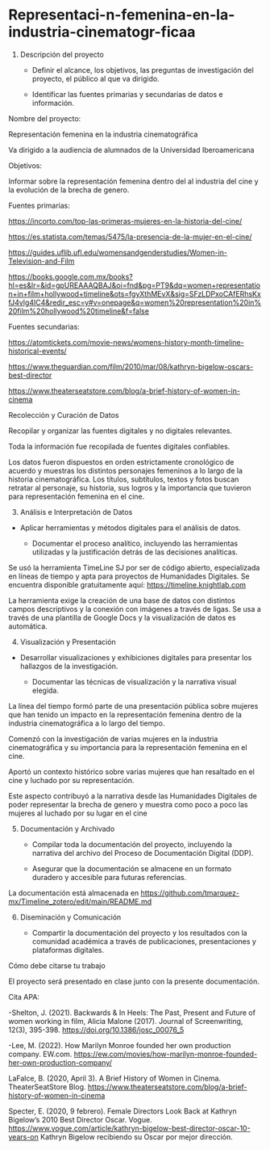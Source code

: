 # Representaci-n-femenina-en-la-industria-cinematogr-ficaa

 

1. Descripción del proyecto  

 

   - Definir el alcance, los objetivos, las preguntas de investigación del proyecto, el público al que va dirigido. 

   - Identificar las fuentes primarias y secundarias de datos e información. 

 

 

Nombre del proyecto:  

Representación femenina en la industria cinematográfica 

Va dirigido a la audiencia de alumnados de la Universidad Iberoamericana 

Objetivos: 

Informar sobre la representación femenina dentro del al industria del cine y la evolución de la brecha de genero. 

 

Fuentes primarias: 

https://incorto.com/top-las-primeras-mujeres-en-la-historia-del-cine/  

https://es.statista.com/temas/5475/la-presencia-de-la-mujer-en-el-cine/  

https://guides.uflib.ufl.edu/womensandgenderstudies/Women-in-Television-and-Film  

https://books.google.com.mx/books?hl=es&lr=&id=gpUREAAAQBAJ&oi=fnd&pg=PT9&dq=women+representation+in+film+hollywood+timeline&ots=fgyXthMEvX&sig=SFzLDPxoCAfERhsKxfJ4vlg4IC4&redir_esc=y#v=onepage&q=women%20representation%20in%20film%20hollywood%20timeline&f=false  

 

Fuentes secundarias: 

https://atomtickets.com/movie-news/womens-history-month-timeline-historical-events/  

https://www.theguardian.com/film/2010/mar/08/kathryn-bigelow-oscars-best-director  

https://www.theaterseatstore.com/blog/a-brief-history-of-women-in-cinema  

 

 

Recolección y Curación de Datos 

   

Recopilar y organizar las fuentes digitales y no digitales relevantes. 

 

Toda la información fue recopilada de fuentes digitales confiables. 

 

Los datos fueron dispuestos en orden estrictamente cronológico de acuerdo y muestras los distintos personajes femeninos a lo largo de la historia cinematográfica. Los títulos, subtítulos, textos y fotos buscan retratar al personaje, su historia, sus logros y la importancia que tuvieron para representación femenina en el cine. 

 

 

3. Análisis e Interpretación de Datos  

    

- Aplicar herramientas y métodos digitales para el análisis de datos. 

   - Documentar el proceso analítico, incluyendo las herramientas utilizadas y la justificación detrás de las decisiones analíticas. 

 

Se usó la herramienta TimeLine SJ por ser de código abierto, especializada en líneas de tiempo y apta para proyectos de Humanidades Digitales. Se encuentra disponible gratuitamente aquí: https://timeline.knightlab.com 

La herramienta exige la creación de una base de datos con distintos campos  descriptivos y la conexión con imágenes a través de ligas. Se usa a través de una plantilla de Google Docs y la visualización de datos es automática. 

 

 

 

4. Visualización y Presentación  

 

 - Desarrollar visualizaciones y exhibiciones digitales para presentar los hallazgos de la investigación. 

   - Documentar las técnicas de visualización y la narrativa visual elegida. 

 

 

La línea del tiempo formó parte de una presentación pública sobre mujeres que han tenido un impacto en la representación femenina dentro de la industria cinematográfica a lo largo del tiempo.  

Comenzó con la investigación de varias mujeres en la industria cinematográfica y su importancia para la representación femenina en el cine. 

Aportó un contexto histórico sobre varias mujeres que han resaltado en el cine y luchado por su representación.  

Este aspecto contribuyó a la narrativa desde las Humanidades Digitales de poder representar la brecha de genero y muestra como poco a poco las mujeres al luchado por su lugar en el cine 

 

   

5. Documentación y Archivado 

 

   - Compilar toda la documentación del proyecto, incluyendo la narrativa del archivo del Proceso de Documentación Digital (DDP). 

   - Asegurar que la documentación se almacene en un formato duradero y accesible para futuras referencias. 

 

La documentación está almacenada en https://github.com/tmarquez-mx/Timeline_zotero/edit/main/README.md 

 

6. Diseminación y Comunicación  

 

   - Compartir la documentación del proyecto y los resultados con la comunidad académica a través de publicaciones, presentaciones y plataformas digitales. 

Cómo debe citarse tu trabajo 

 

El proyecto será presentado en clase junto con la presente documentación.  

 

Cita APA: 

-Shelton, J. (2021). Backwards & In Heels: The Past, Present and Future of women working in film, Alicia Malone (2017). Journal of Screenwriting, 12(3), 395-398. https://doi.org/10.1386/josc_00076_5 

-Lee, M. (2022). How Marilyn Monroe founded her own production company. EW.com. https://ew.com/movies/how-marilyn-monroe-founded-her-own-production-company/  

LaFalce, B. (2020, April 3). A Brief History of Women in Cinema. TheaterSeatStore Blog. https://www.theaterseatstore.com/blog/a-brief-history-of-women-in-cinema  

Specter, E. (2020, 9 febrero). Female Directors Look Back at Kathryn Bigelow’s 2010 Best Director Oscar. Vogue. https://www.vogue.com/article/kathryn-bigelow-best-director-oscar-10-years-on Kathryn Bigelow recibiendo su Oscar por mejor dirección. 

 

  
